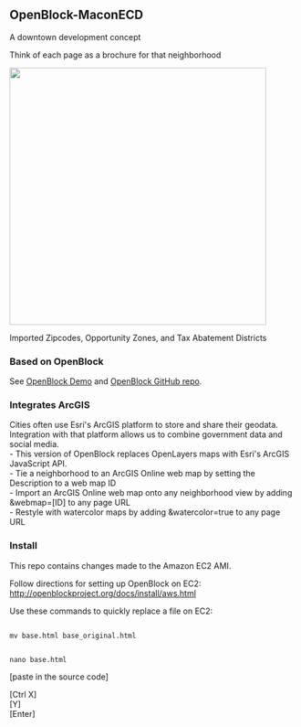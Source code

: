 <h2>OpenBlock-MaconECD</h2>
A downtown development concept

Think of each page as a brochure for that neighborhood

<img src="http://i.imgur.com/FxCtT.png" width="450"/>

Imported Zipcodes, Opportunity Zones, and Tax Abatement Districts

<h3>Based on OpenBlock</h3>
See <a href="http://demo.openblockproject.org">OpenBlock Demo</a>
and <a href="https://github.com/openplans/openblock">OpenBlock GitHub repo</a>.

<h3>Integrates ArcGIS</h3>
Cities often use Esri's ArcGIS platform to store and share their geodata.
<br/>
Integration with that platform allows us to combine government data and social media.
<br/>
- This version of OpenBlock replaces OpenLayers maps with Esri's ArcGIS JavaScript API.
<br/>
- Tie a neighborhood to an ArcGIS Online web map by setting the Description to a web map ID
<br/>
- Import an ArcGIS Online web map onto any neighborhood view by adding &webmap=[ID] to any page URL
<br/>
- Restyle with watercolor maps by adding &watercolor=true to any page URL

<h3>Install</h3>
This repo contains changes made to the Amazon EC2 AMI.

Follow directions for setting up OpenBlock on EC2:<br/>
http://openblockproject.org/docs/install/aws.html

Use these commands to quickly replace a file on EC2:

<code>
mv base.html base_original.html
<br/>
nano base.html
</code>

[paste in the source code]

[Ctrl X]<br/>
[Y]<br/>
[Enter]<br/>
